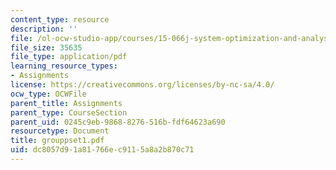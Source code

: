 ```yaml
---
content_type: resource
description: ''
file: /ol-ocw-studio-app/courses/15-066j-system-optimization-and-analysis-for-manufacturing-summer-2003/dc8057d91a81766ec9115a8a2b870c71_grouppset1.pdf
file_size: 35635
file_type: application/pdf
learning_resource_types:
- Assignments
license: https://creativecommons.org/licenses/by-nc-sa/4.0/
ocw_type: OCWFile
parent_title: Assignments
parent_type: CourseSection
parent_uid: 0245c9eb-9868-8276-516b-fdf64623a690
resourcetype: Document
title: grouppset1.pdf
uid: dc8057d9-1a81-766e-c911-5a8a2b870c71
---
```

